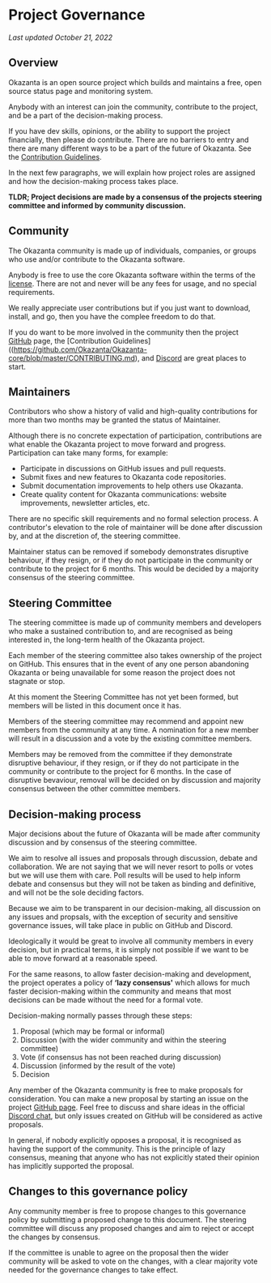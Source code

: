 # Project Governance
*Last updated October 21, 2022*

## Overview

Okazanta is an open source project which builds and maintains a free, open source status page and monitoring system. 

Anybody with an interest can join the community, contribute to the project, and be a part of the decision-making process. 

If you have dev skills, opinions, or the ability to support the project financially, then please do contribute. There are no barriers to entry and there are many different ways to be a part of the future of Okazanta. See the [Contribution Guidelines](https://github.com/Okazanta/Okazanta-core/blob/master/CONTRIBUTING.md). 

In the next few paragraphs, we will explain how project roles are assigned and how the decision-making process takes place.

__TLDR; Project decisions are made by a consensus of the projects steering committee and informed by community discussion.__

## Community

The Okazanta community is made up of individuals, companies, or groups who use and/or contribute to the Okazanta software.

Anybody is free to use the core Okazanta software within the terms of the [license](https://github.com/Okazanta/Okazanta-core/blob/master/LICENSE). There are not and never will be any fees for usage, and no special requirements.

We really appreciate user contributions but if you just want to download, install, and go, then you have the complee freedom to do that.

If you do want to be more involved in the community then the project [GitHub](https://github.com/Okazanta/Okazanta-core) page, the [Contribution Guidelines]((https://github.com/Okazanta/Okazanta-core/blob/master/CONTRIBUTING.md), and [Discord](https://discord.gg/4CtKuuHrqJ) are great places to start.

## Maintainers

Contributors who show a history of valid and high-quality contributions for more than two months may be granted the status of Maintainer.

Although there is no concrete expectation of participation, contributions are what enable the Okazanta project to move forward and progress. Participation can take many forms, for example:

* Participate in discussions on GitHub issues and pull requests.
* Submit fixes and new features to Okazanta code repositories.
* Submit documentation improvements to help others use Okazanta.
* Create quality content for Okazanta communications: website improvements, newsletter articles, etc.

There are no specific skill requirements and no formal selection process. A contributor's elevation to the role of maintainer will be done after discussion by, and at the discretion of, the steering committee.

Maintainer status can be removed if somebody demonstrates disruptive behaviour, if they resign, or if they do not participate in the community or contribute to the project for 6 months. This would be decided by a majority consensus of the steering committee.

## Steering Committee

The steering committee is made up of community members and developers who make a sustained contribution to, and are recognised as being interested in, the long-term health of the Okazanta project. 

Each member of the steering committee also takes ownership of the project on GitHub. This ensures that in the event of any one person abandoning Okazanta or being unavailable for some reason the project does not stagnate or stop.

At this moment the Steering Committee has not yet been formed, but members will be listed in this document once it has. 

Members of the steering committee may recommend and appoint new members from the community at any time. A nomination for a new member will result in a discussion and a vote by the existing committee members. 

Members may be removed from the committee if they demonstrate disruptive behaviour, if they resign, or if they do not participate in the community or contribute to the project for 6 months. In the case of disruptive bevaviour, removal will be decided on by discussion and majority consensus between the other committee members. 

## Decision-making process

Major decisions about the future of Okazanta will be made after community discussion and by consensus of the steering committee. 

We aim to resolve all issues and proposals through discussion, debate and collaboration. We are not saying that we will never resort to polls or votes but we will use them with care. Poll results will be used to help inform debate and consensus but they will not be taken as binding and definitive, and will not be the sole deciding factors.

Because we aim to be transparent in our decision-making, all discussion on any issues and propsals, with the exception of security and sensitive governance issues, will take place in public on GitHub and Discord.

Ideologically it would be great to involve all community members in every decision, but in practical terms, it is simply not possible if we want to be able to move forward at a reasonable speed.

For the same reasons, to allow faster decision-making and development, the project operates a policy of **‘lazy consensus'** which allows for much faster decision-making within the community and means that most decisions can be made without the need for a formal vote.

Decision-making normally passes through these steps:

1. Proposal (which may be formal or informal)
1. Discussion (with the wider community and within the steering committee)
1. Vote (if consensus has not been reached during discussion)
1. Discussion (informed by the result of the vote)
1. Decision

Any member of the Okazanta community is free to make proposals for consideration. You can make a new proposal by starting an issue on the project [GitHub page](https://github.com/Okazanta/Okazanta-core). Feel free to discuss and share ideas in the official [Discord chat](https://discord.gg/4CtKuuHrqJ), but only issues created on GitHub will be considered as active proposals.

In general, if nobody explicitly opposes a proposal, it is recognised as having the support of the community. This is the principle of lazy consensus, meaning that anyone who has not explicitly stated their opinion has implicitly supported the proposal. 

## Changes to this governance policy

Any community member is free to propose changes to this governance policy by submitting a proposed change to this document. The steering committee will discuss any proposed changes and aim to reject or accept the changes by consensus.

If the committee is unable to agree on the proposal then the wider community will be asked to vote on the changes, with a clear majority vote needed for the governance changes to take effect.
